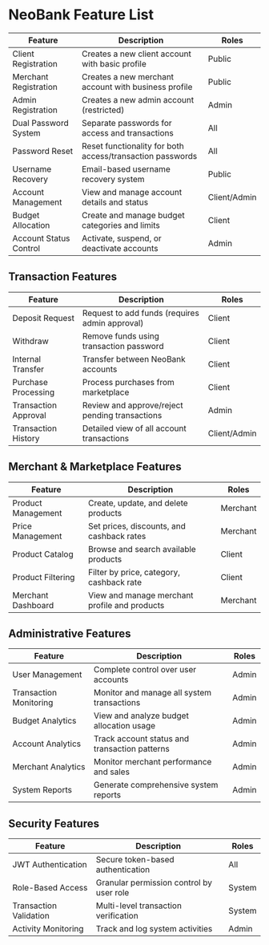 # NeoBank Feature List

| Feature                              | Description                                                  | Roles            |
|--------------------------------------|--------------------------------------------------------------|------------------|
| Client Registration                  | Creates a new client account with basic profile              | Public           |
| Merchant Registration               | Creates a new merchant account with business profile         | Public           |
| Admin Registration                  | Creates a new admin account (restricted)                     | Admin            |
| Dual Password System                | Separate passwords for access and transactions               | All              |
| Password Reset                      | Reset functionality for both access/transaction passwords     | All              |
| Username Recovery                   | Email-based username recovery system                         | Public           |
| Account Management                  | View and manage account details and status                   | Client/Admin     |
| Budget Allocation                   | Create and manage budget categories and limits               | Client           |
| Account Status Control              | Activate, suspend, or deactivate accounts                    | Admin            |

## Transaction Features
| Feature                              | Description                                                  | Roles            |
|--------------------------------------|--------------------------------------------------------------|------------------|
| Deposit Request                      | Request to add funds (requires admin approval)               | Client           |
| Withdraw                             | Remove funds using transaction password                      | Client           |
| Internal Transfer                    | Transfer between NeoBank accounts                            | Client           |
| Purchase Processing                  | Process purchases from marketplace                           | Client           |
| Transaction Approval                 | Review and approve/reject pending transactions               | Admin            |
| Transaction History                  | Detailed view of all account transactions                    | Client/Admin     |

## Merchant & Marketplace Features
| Feature                              | Description                                                  | Roles            |
|--------------------------------------|--------------------------------------------------------------|------------------|
| Product Management                   | Create, update, and delete products                          | Merchant         |
| Price Management                     | Set prices, discounts, and cashback rates                   | Merchant         |
| Product Catalog                      | Browse and search available products                         | Client           |
| Product Filtering                    | Filter by price, category, cashback rate                    | Client           |
| Merchant Dashboard                   | View and manage merchant profile and products               | Merchant         |

## Administrative Features
| Feature                              | Description                                                  | Roles            |
|--------------------------------------|--------------------------------------------------------------|------------------|
| User Management                      | Complete control over user accounts                          | Admin            |
| Transaction Monitoring               | Monitor and manage all system transactions                   | Admin            |
| Budget Analytics                     | View and analyze budget allocation usage                     | Admin            |
| Account Analytics                    | Track account status and transaction patterns               | Admin            |
| Merchant Analytics                   | Monitor merchant performance and sales                       | Admin            |
| System Reports                       | Generate comprehensive system reports                        | Admin            |

## Security Features
| Feature                              | Description                                                  | Roles            |
|--------------------------------------|--------------------------------------------------------------|------------------|
| JWT Authentication                   | Secure token-based authentication                            | All              |
| Role-Based Access                    | Granular permission control by user role                     | System           |
| Transaction Validation               | Multi-level transaction verification                         | System           |
| Activity Monitoring                  | Track and log system activities                             | Admin            |
